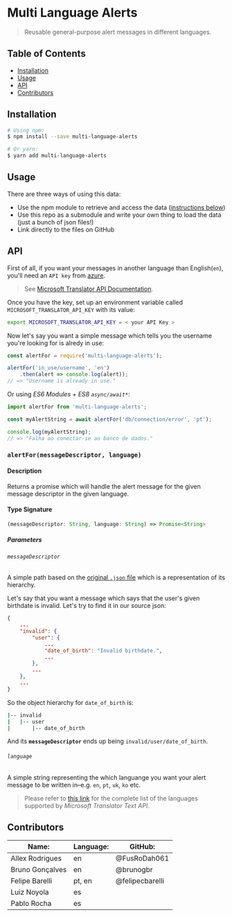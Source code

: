 # Multi Language Alerts

> Reusable general-purpose alert messages in different languages.

## Table of Contents

- [Installation](#installation)
- [Usage](#usage)
- [API](#api)
- [Contributors](#contributors)

## Installation

```sh
# Using npm:
$ npm install --save multi-language-alerts

# Or yarn:
$ yarn add multi-language-alerts
```

## Usage

There are three ways of using this data:

- Use the npm module to retrieve and access the data ([instructions below](#api))
- Use this repo as a submodule and write your own thing to load the data (just a bunch of json files!)
- Link directly to the files on GitHub

## API

First of all, if you want your messages in another language than English(`en`), you'll need an `API key` from [azure](portal.azure.com).

> See [Microsoft Translator API Documentation](http://www.aka.ms/TranslatorDevDocumentation).

Once you have the key, set up an environment variable called `MICROSOFT_TRANSLATOR_API_KEY` with its value:

```sh
export MICROSOFT_TRANSLATOR_API_KEY = < your API Key >
```

Now let's say you want a simple message which tells you the username you're looking for is alredy in use:

```js
const alertFor = require('multi-language-alerts');

alertFor('in_use/username', 'en')
	.then(alert => console.log(alert));
// => "Username is already in use."
```

Or using *ES6 Modules* + *ES8 `async/await*`*:

```js
import alertFor from 'multi-language-alerts';

const myAlertString = await alertFor('db/connection/error', 'pt');

console.log(myAlertString);
// => "Falha ao conectar-se ao banco de dados."
```

### `alertFor(messageDescriptor, language)`

#### Description

Returns a promise which will handle the alert message for the given message descriptor in the given language.

#### Type Signature

```typescript
(messageDescriptor: String, language: String) => Promise<String>
```

##### Parameters

###### `messageDescriptor`

A simple path based on the [original `.json` file](./src/data) which is a representation of its hierarchy.

Let's say that you want a message which says that the user's given birthdate is invalid. Let's try to find it in our source json:

```json
{
	...
	"invalid": {
		"user": {
			...
			"date_of_birth": "Invalid birthdate.",
			...
		},
		...
	},
	...
}
```

So the object hierarchy for `date_of_birth` is:

```sh
|-- invalid
|   |-- user
|       |-- date_of_birth
```

And its **`messageDescriptor`** ends up being `invalid/user/date_of_birth`.

###### `language`

A simple string representing the which languange you want your alert message to be written in–e.g. `en`, `pt`, `uk`, `ko` etc.

> Please refer to [this link](https://msdn.microsoft.com/en-us/library/hh456380.aspx) for the complete list of the languages supported by *Microsoft Translator Text API*.

## Contributors

| Name:                | Language: | GitHub:             |
|----------------------|-----------|---------------------|
| Allex Rodrigues      | en        | @FusRoDah061        |
| Bruno Gonçalves      | en        | @brunogbr           |
| Felipe Barelli       | pt, en    | @felipecbarelli     |
| Luiz Noyola          | es        |                     |
| Pablo Rocha          | es        |                     |

